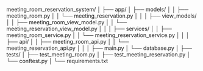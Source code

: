 meeting_room_reservation_system/
│
├── app/
│   ├── models/
│   │   ├── meeting_room.py
│   │   └── meeting_reservation.py
│   │
│   ├── view_models/
│   │   ├── meeting_room_view_model.py
│   │   └── meeting_reservation_view_model.py
│   │
│   ├── services/
│   │   ├── meeting_room_service.py
│   │   └── meeting_reservation_service.py
│   │
│   ├── api/
│   │   ├── meeting_room_api.py
│   │   └── meeting_reservation_api.py
│   │
│   ├── main.py
│   └── database.py
│
├── tests/
│   ├── test_meeting_room.py
│   ├── test_meeting_reservation.py
│   └── conftest.py
│
└── requirements.txt
